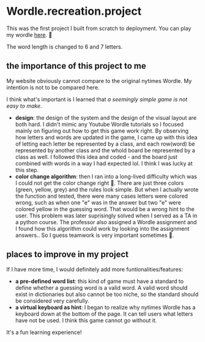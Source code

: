 # Wordle.recreation.project

This was the first project I built from scratch to deployment. You can play my wordle [here](https://wordle-recreation-project.web.app/). 🍬
 
The word length is changed to 6 and 7 letters.

## the importance of this project to me

My website obviously cannot compare to the original nytimes Wordle. My intention is not to be compared here.

I think what's important is I learned that *a seemingly simple game is not easy to make*.

* **design**: the design of the system and the design of the visual layout are both hard. I didn't mimic any Youtube Wordle tutorials so I focused mainly on figuring out how to get this game work right. By observing how letters and words are updated in the game, I came up with this idea of letting each letter be represented by a class, and each row(word) be represented by another class and the whold board be represented by a class as well. I followed this idea and coded - and the board just combined with words in a way I had expected lol. I think I was lucky at this step.
* **color change algorithm**: then I ran into a long-lived difficulty which was I could not get the color change right 🎨. There are just three colors (green, yellow, grey) and the rules look simple. But when I actually wrote the function and tested, there were many cases letters were colored wrong, such as when one "e" was in the answer but two "e" were colored yellow in the guessing word. That would be a wrong hint to the user. This problem was later suprisingly solved when I served as a TA in a python course. The professor also assigned a Wordle assignment and I found how this algorithm could work by looking into the assignment answers.. So I guess teamwork is very important sometimes 🥲.

## places to improve in my project

If I have more time, I would definitely add more funtionalities/features:

* **a pre-defined word list**: this kind of game must have a standard to define whether a guessing word is a valid word. A valid word should exist in dictionaries but also cannot be too niche, so the standard should be considered very carefully.
* **a virtual keyboard as hint**: I began to realize why nytimes Wordle has a keyboard down at the bottom of the page. It can tell users what letters have not be used. I think this game cannot go without it.

It's a fun learning experience!
